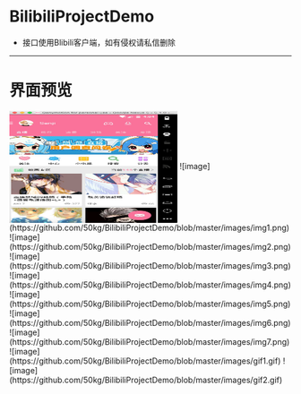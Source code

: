 # BilibiliProjectDemo
- 接口使用Blibili客户端，如有侵权请私信删除
---
# 界面预览

 <img src="https://github.com/50kg/BilibiliProjectDemo/blob/master/images/img1.png" width = "300" height = "200" alt="1" align=center />
![image](https://github.com/50kg/BilibiliProjectDemo/blob/master/images/img1.png)
![image](https://github.com/50kg/BilibiliProjectDemo/blob/master/images/img2.png)
![image](https://github.com/50kg/BilibiliProjectDemo/blob/master/images/img3.png)
![image](https://github.com/50kg/BilibiliProjectDemo/blob/master/images/img4.png)
![image](https://github.com/50kg/BilibiliProjectDemo/blob/master/images/img5.png)
![image](https://github.com/50kg/BilibiliProjectDemo/blob/master/images/img6.png)
![image](https://github.com/50kg/BilibiliProjectDemo/blob/master/images/img7.png)
![image](https://github.com/50kg/BilibiliProjectDemo/blob/master/images/gif1.gif)
![image](https://github.com/50kg/BilibiliProjectDemo/blob/master/images/gif2.gif)
